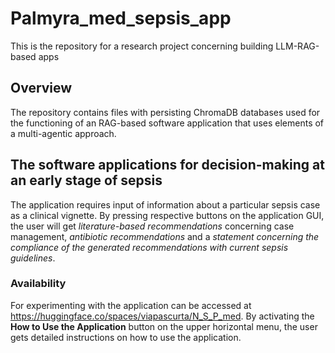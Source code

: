 # Palmyra_med_sepsis_app
 This is the repository for a research project concerning building LLM-RAG-based apps
## Overview
The repository contains files with persisting ChromaDB databases used for the functioning of an RAG-based software application that uses elements of a multi-agentic approach.
## The software applications for decision-making at an early stage of sepsis
The application requires input of information about a particular sepsis case as a clinical vignette. By pressing respective buttons on the application GUI, the user will get *literature-based recommendations*
concerning case management, *antibiotic recommendations* and a *statement concerning the compliance of the generated recommendations with current sepsis guidelines*.
### Availability
For experimenting with the application can be accessed at https://huggingface.co/spaces/viapascurta/N_S_P_med. 
By activating the **How to Use the Application** button on the upper horizontal menu, the user gets detailed instructions on how to use the application.
